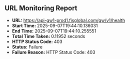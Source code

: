 ## URL Monitoring Report

- **URL:** https://api-gw1-prod1.fisglobal.com/gw/v1/health
- **Start Time:** 2025-09-07T19:44:10.136031
- **End Time:** 2025-09-07T19:44:10.255551
- **Total Time Taken:** 0.11952 seconds
- **HTTP Status Code:** 403
- **Status:** Failure
- **Failure Reason:** HTTP Status Code: 403
